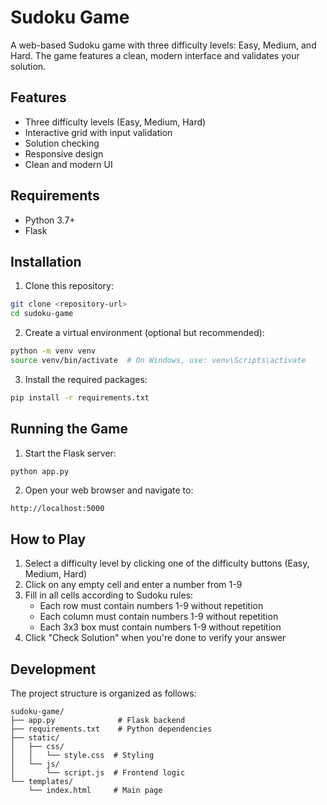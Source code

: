 # Sudoku Game

A web-based Sudoku game with three difficulty levels: Easy, Medium, and Hard. The game features a clean, modern interface and validates your solution.

## Features

- Three difficulty levels (Easy, Medium, Hard)
- Interactive grid with input validation
- Solution checking
- Responsive design
- Clean and modern UI

## Requirements

- Python 3.7+
- Flask

## Installation

1. Clone this repository:
```bash
git clone <repository-url>
cd sudoku-game
```

2. Create a virtual environment (optional but recommended):
```bash
python -m venv venv
source venv/bin/activate  # On Windows, use: venv\Scripts\activate
```

3. Install the required packages:
```bash
pip install -r requirements.txt
```

## Running the Game

1. Start the Flask server:
```bash
python app.py
```

2. Open your web browser and navigate to:
```
http://localhost:5000
```

## How to Play

1. Select a difficulty level by clicking one of the difficulty buttons (Easy, Medium, Hard)
2. Click on any empty cell and enter a number from 1-9
3. Fill in all cells according to Sudoku rules:
   - Each row must contain numbers 1-9 without repetition
   - Each column must contain numbers 1-9 without repetition
   - Each 3x3 box must contain numbers 1-9 without repetition
4. Click "Check Solution" when you're done to verify your answer

## Development

The project structure is organized as follows:

```
sudoku-game/
├── app.py              # Flask backend
├── requirements.txt    # Python dependencies
├── static/
│   ├── css/
│   │   └── style.css  # Styling
│   └── js/
│       └── script.js  # Frontend logic
└── templates/
    └── index.html     # Main page
``` 